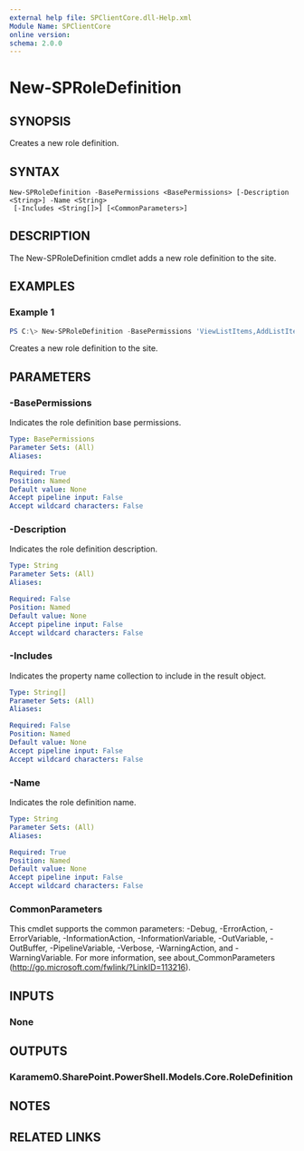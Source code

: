 ```yaml
---
external help file: SPClientCore.dll-Help.xml
Module Name: SPClientCore
online version:
schema: 2.0.0
---
```


# New-SPRoleDefinition

## SYNOPSIS
Creates a new role definition.

## SYNTAX

```
New-SPRoleDefinition -BasePermissions <BasePermissions> [-Description <String>] -Name <String>
 [-Includes <String[]>] [<CommonParameters>]
```

## DESCRIPTION
The New-SPRoleDefinition cmdlet adds a new role definition to the site.

## EXAMPLES

### Example 1
```powershell
PS C:\> New-SPRoleDefinition -BasePermissions 'ViewListItems,AddListItems' -Name 'RoleDefinition1'
```

Creates a new role definition to the site.

## PARAMETERS

### -BasePermissions
Indicates the role definition base permissions.

```yaml
Type: BasePermissions
Parameter Sets: (All)
Aliases:

Required: True
Position: Named
Default value: None
Accept pipeline input: False
Accept wildcard characters: False
```

### -Description
Indicates the role definition description.

```yaml
Type: String
Parameter Sets: (All)
Aliases:

Required: False
Position: Named
Default value: None
Accept pipeline input: False
Accept wildcard characters: False
```

### -Includes
Indicates the property name collection to include in the result object.

```yaml
Type: String[]
Parameter Sets: (All)
Aliases:

Required: False
Position: Named
Default value: None
Accept pipeline input: False
Accept wildcard characters: False
```

### -Name
Indicates the role definition name.

```yaml
Type: String
Parameter Sets: (All)
Aliases:

Required: True
Position: Named
Default value: None
Accept pipeline input: False
Accept wildcard characters: False
```

### CommonParameters
This cmdlet supports the common parameters: -Debug, -ErrorAction, -ErrorVariable, -InformationAction, -InformationVariable, -OutVariable, -OutBuffer, -PipelineVariable, -Verbose, -WarningAction, and -WarningVariable.
For more information, see about_CommonParameters (http://go.microsoft.com/fwlink/?LinkID=113216).

## INPUTS

### None

## OUTPUTS

### Karamem0.SharePoint.PowerShell.Models.Core.RoleDefinition

## NOTES

## RELATED LINKS
